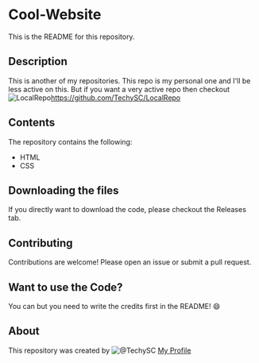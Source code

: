 # Cool-Website

This is the README for this repository.

## Description

This is another of my repositories. This repo is my personal one and I'll be less active on this. But if you want a very active repo then checkout ![LocalRepo](https://img.shields.io/badge/LocalRepo-LocalRepo)<https://github.com/TechySC/LocalRepo>

## Contents

The repository contains the following:

- HTML
- CSS

## Downloading the files

If you directly want to download the code, please checkout the Releases tab.

## Contributing

Contributions are welcome! Please open an issue or submit a pull request.

## Want to use the Code?

You can but you need to write the credits first in the README! 😄

## About

This repository was created by ![@TechySC](https://img.shields.io/badge/TechySC-TechySC) [My Profile](https://github.com/TechySC)

